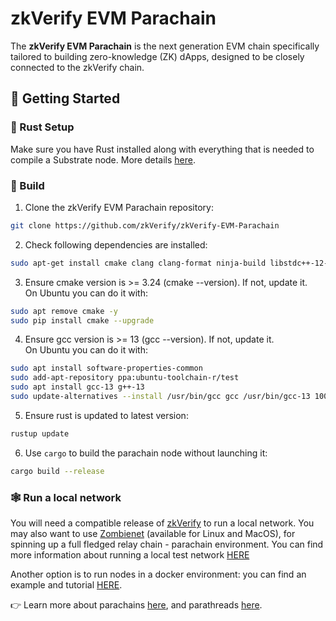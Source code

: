 # zkVerify EVM Parachain

The **zkVerify EVM Parachain** is the next generation EVM chain specifically tailored to building zero-knowledge (ZK) dApps, designed to be closely connected to the zkVerify chain.

## 🚀 Getting Started

### 🦀 Rust Setup

Make sure you have Rust installed along with everything that is needed to compile a Substrate node. More details [here](./docs/rust-setup.md).

### 🔧 Build

1. Clone the zkVerify EVM Parachain repository:

```sh
git clone https://github.com/zkVerify/zkVerify-EVM-Parachain
```

2. Check following dependencies are installed:
```sh
sudo apt-get install cmake clang clang-format ninja-build libstdc++-12-dev
```

3. Ensure cmake version is >= 3.24 (cmake --version). If not, update it.<br>
On Ubuntu you can do it with:
```sh
sudo apt remove cmake -y
sudo pip install cmake --upgrade
```

4. Ensure gcc version is >= 13 (gcc --version). If not, update it.<br>
On Ubuntu you can do it with:
```sh
sudo apt install software-properties-common
sudo add-apt-repository ppa:ubuntu-toolchain-r/test
sudo apt install gcc-13 g++-13
sudo update-alternatives --install /usr/bin/gcc gcc /usr/bin/gcc-13 100 --slave /usr/bin/g++ g++ /usr/bin/g++-13
```

5. Ensure rust is updated to latest version:
```sh
rustup update
```

6. Use `cargo` to build the parachain node without launching it:

```sh
cargo build --release
```

### 🕸️ Run a local network
 You will need a compatible release of [zkVerify](https://github.com/zkVerify/zkVerify/) to run a local network. You may also want to use [Zombienet](https://github.com/paritytech/zombienet/releases) (available for Linux and MacOS),  for spinning up a full fledged relay chain - parachain environment.
 You can find more information about running a local test network [HERE](./zombienet-config/README.md)

 Another option is to run nodes in a docker environment: you can find an example and tutorial [HERE](./docker/README.md).


👉 Learn more about parachains [here](https://wiki.polkadot.network/docs/learn-parachains), and parathreads [here](https://wiki.polkadot.network/docs/learn-parathreads).

